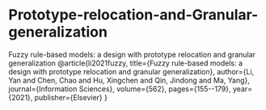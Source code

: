 # Prototype-relocation-and-Granular-generalization
Fuzzy rule-based models: a design with prototype relocation and granular generalization
@article{li2021fuzzy,
  title={Fuzzy rule-based models: a design with prototype relocation and granular generalization},
  author={Li, Yan and Chen, Chao and Hu, Xingchen and Qin, Jindong and Ma, Yang},
  journal={Information Sciences},
  volume={562},
  pages={155--179},
  year={2021},
  publisher={Elsevier}
}
